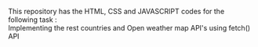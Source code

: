 This repository has the HTML, CSS and JAVASCRIPT codes for the following task :   
    Implementing the rest countries and Open weather map API's using fetch() API
